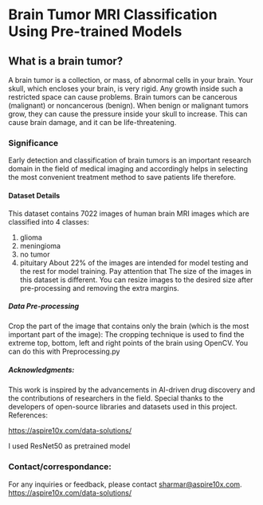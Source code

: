 # Brain Tumor MRI Classification Using Pre-trained Models

## What is a brain tumor?
A brain tumor is a collection, or mass, of abnormal cells in your brain. Your skull, which encloses your brain, is very rigid. Any growth inside such a restricted space can cause problems. Brain tumors can be cancerous (malignant) or noncancerous (benign). When benign or malignant tumors grow, they can cause the pressure inside your skull to increase. This can cause brain damage, and it can be life-threatening.

### Significance
Early detection and classification of brain tumors is an important research domain in the field of medical imaging and accordingly helps in selecting the most convenient treatment method to save patients life therefore.

#### Dataset Details
This dataset contains 7022 images of human brain MRI images which are classified into 4 classes:
1) glioma
2) meningioma
3) no tumor
4) pituitary
About 22% of the images are intended for model testing and the rest for model training. Pay attention that The size of the images in this dataset is different. You can resize images to the desired size after pre-processing and removing the extra margins.

##### Data Pre-processing
Crop the part of the image that contains only the brain (which is the most important part of the image): The cropping technique is used to find the extreme top, bottom, left and right points of the brain using OpenCV.
You can do this with Preprocessing.py

##### Acknowledgments:
This work is inspired by the advancements in AI-driven drug discovery and the contributions of researchers in the field. Special thanks to the developers of open-source libraries and datasets used in this project. References:

https://aspire10x.com/data-solutions/

I used ResNet50 as pretrained model 

### Contact/correspondance:
For any inquiries or feedback, please contact sharmar@aspire10x.com. https://aspire10x.com/data-solutions/

